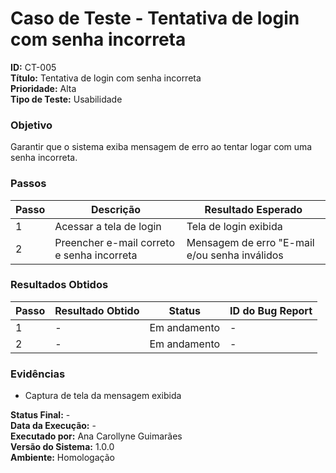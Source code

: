 # Caso de Teste - Tentativa de login com senha incorreta

**ID:** CT-005  
**Título:** Tentativa de login com senha incorreta  
**Prioridade:** Alta  
**Tipo de Teste:** Usabilidade  

### Objetivo
Garantir que o sistema exiba mensagem de erro ao tentar logar com uma senha incorreta.

### Passos
| Passo | Descrição                                  | Resultado Esperado                              |
|-------|--------------------------------------------|-------------------------------------------------|
| 1     | Acessar a tela de login                    | Tela de login exibida                           |
| 2     | Preencher e-mail correto e senha incorreta | Mensagem de erro "E-mail e/ou senha inválidos   |

### Resultados Obtidos
| Passo | Resultado Obtido                           | Status        | ID do Bug Report |
|-------|--------------------------------------------|---------------|------------------|
| 1     | -                                          | Em andamento  | -                |
| 2     | -                                          | Em andamento  | -                |

### Evidências
- Captura de tela da mensagem exibida

**Status Final:** -  
**Data da Execução:** -  
**Executado por:** Ana Carollyne Guimarães  
**Versão do Sistema:** 1.0.0  
**Ambiente:** Homologação  